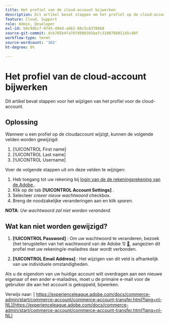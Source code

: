 ```yaml
---
title: Het profiel van de cloud-account bijwerken
description: Dit artikel bevat stappen om het profiel op de cloud-account te wijzigen.
feature: Cloud, Support
role: Admin, Developer
exl-id: b0c9dbcf-9745-494d-a662-80c5c6378068
source-git-commit: dcb765b4fa78fd0883b5bafc310876801145c48f
workflow-type: tm+mt
source-wordcount: '162'
ht-degree: 0%

---
```


# Het profiel van de cloud-account bijwerken

Dit artikel bevat stappen voor het wijzigen van het profiel voor de cloud-account.

## Oplossing

Wanneer u een profiel op de cloudaccount wijzigt, kunnen de volgende velden worden gewijzigd:

1. [!UICONTROL First name]
1. [!UICONTROL Last name]
1. [!UICONTROL Username]

Voer de volgende stappen uit om deze velden te wijzigen:

1. Heb toegang tot uw rekening bij [ login van de de rekeningsrekening van de Adobe ](https://accounts.magento.cloud).
1. Klik op de tab **[!UICONTROL Account Settings]** .
1. Selecteer *creeer nieuw wachtwoord* checkbox.
1. Breng de noodzakelijke veranderingen aan en klik *sparen*.

**NOTA**: *Uw wachtwoord zal niet worden veranderd.*

## Wat kan niet worden gewijzigd?

1. **[!UICONTROL Password]** :
Om uw wachtwoord te veranderen, bezoek {het terugstellen van het wachtwoord van de Adobe 1} [&#128279;](https://account.adobe.com/), aangezien dit profiel met uw rekening/e-mailadres daar wordt verbonden.

1. **[!UICONTROL Email Address]** :
Het wijzigen van dit veld is afhankelijk van uw individuele omstandigheden.

Als u de eigendom van uw huidige account wilt overdragen aan een nieuwe eigenaar of een ander e-mailadres, moet u de primaire e-mail voor de gebruiker die aan het account is gekoppeld, bijwerken.

Verwijs naar: [ https://experienceleague.adobe.com/docs/commerce-admin/start/commerce-account/commerce-account-transfer.html?lang=nl-NL](https://experienceleague.adobe.com/docs/commerce-admin/start/commerce-account/commerce-account-transfer.html?lang=nl-NL)
